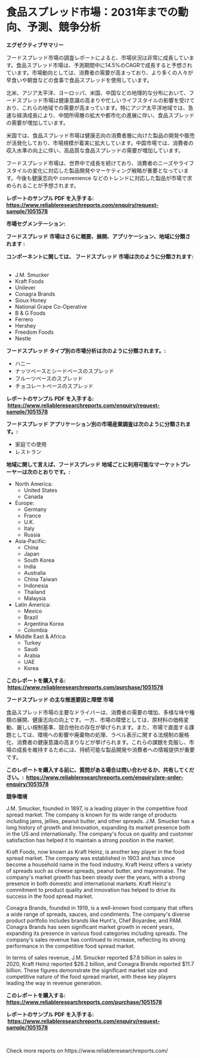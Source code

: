 <p><h1>食品スプレッド市場：2031年までの動向、予測、競争分析</h1></p><p><strong>エグゼクティブサマリー</strong></p>
<p><p>フードスプレッド市場の調査レポートによると、市場状況は非常に成長しています。食品スプレッド市場は、予測期間中に14.5%のCAGRで成長すると予想されています。市場動向としては、消費者の需要が高まっており、より多くの人々が早食いや朝食などの食事で食品スプレッドを使用しています。</p><p>北米、アジア太平洋、ヨーロッパ、米国、中国などの地理的な分布において、フードスプレッド市場は健康意識の高まりや忙しいライフスタイルの影響を受けており、これらの地域での需要が高まっています。特にアジア太平洋地域では、急速な経済成長により、中間所得層の拡大や都市化の進展に伴い、食品スプレッドの需要が増加しています。</p><p>米国では、食品スプレッド市場は健康志向の消費者層に向けた製品の開発や販売が活発化しており、市場規模が着実に拡大しています。中国市場では、消費者の収入水準の向上に伴い、高品質な食品スプレッドの需要が増加しています。</p><p>フードスプレッド市場は、世界中で成長を続けており、消費者のニーズやライフスタイルの変化に対応した製品開発やマーケティング戦略が重要となっています。今後も健康志向や convenience などのトレンドに対応した製品が市場で求められることが予想されます。</p></p>
<p><strong>レポートのサンプル PDF を入手する: <a href="https://www.reliableresearchreports.com/enquiry/request-sample/1051578">https://www.reliableresearchreports.com/enquiry/request-sample/1051578</a></strong></p>
<p><strong>市場セグメンテーション:</strong></p>
<p><strong> フードスプレッド 市場はさらに概要、展開、アプリケーション、地域に分類されます :</strong></p>
<p><strong>コンポーネントに関しては、 フードスプレッド 市場は次のように分類されます: &nbsp;</strong></p>
<p><ul><li>J.M. Smucker</li><li>Kraft Foods</li><li>Unilever</li><li>Conagra Brands</li><li>Sioux Honey</li><li>National Grape Co-Operative</li><li>B & G Foods</li><li>Ferrero</li><li>Hershey</li><li>Freedom Foods</li><li>Nestle</li></ul></p>
<p><strong> フードスプレッド タイプ別の市場分析は次のように分類されます。:</strong></p>
<p><ul><li>ハニー</li><li>ナッツベースとシードベースのスプレッド</li><li>フルーツベースのスプレッド</li><li>チョコレートベースのスプレッド</li></ul></p>
<p><strong>レポートのサンプル PDF を入手する: &nbsp;<a href="https://www.reliableresearchreports.com/enquiry/request-sample/1051578">https://www.reliableresearchreports.com/enquiry/request-sample/1051578</a></strong></p>
<p><strong> フードスプレッド アプリケーション別の市場産業調査は次のように分類されます。:</strong></p>
<p><ul><li>家庭での使用</li><li>レストラン</li></ul></p>
<p><strong>地域に関して言えば、フードスプレッド 地域ごとに利用可能なマーケットプレーヤーは次のとおりです。:</strong></p>
<p><ul>
    <li>
        North America:
        <ul>
            <li>United States</li>
            <li>Canada</li>
        </ul>
    </li>
    <li>
        Europe:
        <ul>
            <li>Germany</li>
            <li>France</li>
            <li>U.K.</li>
            <li>Italy</li>
            <li>Russia</li>
        </ul>
    </li>
    <li>
        Asia-Pacific:
        <ul>
            <li>China</li>
            <li>Japan</li>
            <li>South Korea</li>
            <li>India</li>
            <li>Australia</li>
            <li>China Taiwan</li>
            <li>Indonesia</li>
            <li>Thailand</li>
            <li>Malaysia</li>
        </ul>
    </li>
    <li>
        Latin America:
        <ul>
            <li>Mexico</li>
            <li>Brazil</li>
            <li>Argentina Korea</li>
            <li>Colombia</li>
        </ul>
    </li>
    <li>
        Middle East & Africa:
        <ul>
            <li>Turkey</li>
            <li>Saudi</li>
            <li>Arabia</li>
            <li>UAE</li>
            <li>Korea</li>
        </ul>
    </li>
    </ul></p>
<p><strong>このレポートを購入する: &nbsp;<a href="https://www.reliableresearchreports.com/purchase/1051578">https://www.reliableresearchreports.com/purchase/1051578</a></strong></p>
<p><strong>フードスプレッド の主な推進要因と障壁 市場</strong></p>
<p><p>食品スプレッド市場の主要なドライバーは、消費者の需要の増加、多様な味や種類の展開、健康志向の向上です。一方、市場の障壁としては、原材料の価格変動、厳しい規制基準、競合他社の存在が挙げられます。また、市場で直面する課題としては、環境への影響や廃棄物の処理、ラベル表示に関する法規制の厳格化、消費者の健康意識の高まりなどが挙げられます。これらの課題を克服し、市場の成長を維持するためには、持続可能な製品開発や消費者への情報提供が重要です。</p></p>
<p><strong>このレポートを購入する前に、質問がある場合は問い合わせるか、共有してください。:&nbsp; <a href="https://www.reliableresearchreports.com/enquiry/pre-order-enquiry/1051578">https://www.reliableresearchreports.com/enquiry/pre-order-enquiry/1051578</a></strong></p>
<p><strong>競争環境</strong></p>
<p><p>J.M. Smucker, founded in 1897, is a leading player in the competitive food spread market. The company is known for its wide range of products including jams, jellies, peanut butter, and other spreads. J.M. Smucker has a long history of growth and innovation, expanding its market presence both in the US and internationally. The company's focus on quality and customer satisfaction has helped it to maintain a strong position in the market.</p><p>Kraft Foods, now known as Kraft Heinz, is another key player in the food spread market. The company was established in 1903 and has since become a household name in the food industry. Kraft Heinz offers a variety of spreads such as cheese spreads, peanut butter, and mayonnaise. The company's market growth has been steady over the years, with a strong presence in both domestic and international markets. Kraft Heinz's commitment to product quality and innovation has helped to drive its success in the food spread market.</p><p>Conagra Brands, founded in 1919, is a well-known food company that offers a wide range of spreads, sauces, and condiments. The company's diverse product portfolio includes brands like Hunt's, Chef Boyardee, and PAM. Conagra Brands has seen significant market growth in recent years, expanding its presence in various food categories including spreads. The company's sales revenue has continued to increase, reflecting its strong performance in the competitive food spread market.</p><p>In terms of sales revenue, J.M. Smucker reported $7.8 billion in sales in 2020, Kraft Heinz reported $26.2 billion, and Conagra Brands reported $11.7 billion. These figures demonstrate the significant market size and competitive nature of the food spread market, with these key players leading the way in revenue generation.</p></p>
<p><strong>このレポートを購入する: &nbsp; <a href="https://www.reliableresearchreports.com/purchase/1051578">https://www.reliableresearchreports.com/purchase/1051578</a></strong></p>
<p><strong>レポートのサンプル PDF を入手する: &nbsp;<a href="https://www.reliableresearchreports.com/enquiry/request-sample/1051578">https://www.reliableresearchreports.com/enquiry/request-sample/1051578</a></strong><strong></strong></p>
<p>&nbsp;</p>
<p>Check more reports on https://www.reliableresearchreports.com/</p>